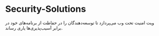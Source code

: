 # Security-Solutions
ویت امنیت تحت وب می‌پردازد تا توسعه‌دهندگان را در حفاظت از برنامه‌های خود در برابر آسیب‌پذیری‌ها یاری رساند.
